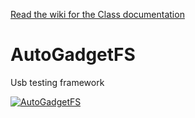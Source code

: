 
[Read the wiki for the Class documentation](https://github.com/ehabhussein/AutoGadgetFS/wiki)

# AutoGadgetFS
Usb testing framework

[![AutoGadgetFS](https://img.youtube.com/vi/jefrEQvvELw/0.jpg)](https://www.youtube.com/watch?v=jefrEQvvELw)
